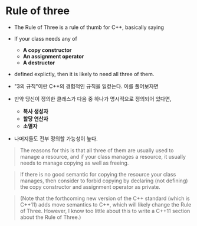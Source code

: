 # Rule of three
- The Rule of Three is a rule of thumb for C++, basically saying
- If your class needs any of
  - **A copy constructor**
  - **An assignment operator**
  - **A destructor**
- defined explictly, then it is likely to need all three of them.

- "3의 규칙"이란 C++의 경험적인 규칙을 일컫는다. 이를 풀어보자면
- 만약 당신이 정의한 클래스가 다음 중 하나가 명시적으로 정의되어 있다면,
  - **복사 생성자**
  - **할당 연산자**
  - **소멸자**
- 나머지들도 전부 정의할 가능성이 높다.

> The reasons for this is that all three of them are usually used to manage a resource, and if your class manages a resource, it usually needs to manage copying as well as freeing.

> If there is no good semantic for copying the resource your class manages, then consider to forbid copying by declaring (not defining) the copy constructor and assignment operator as private.

> (Note that the forthcoming new version of the C++ standard (which is C++11) adds move semantics to C++, which will likely change the Rule of Three. However, I know too little about this to write a C++11 section about the Rule of Three.)
